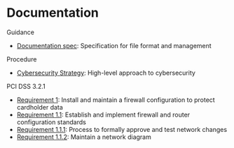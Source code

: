 # Documentation

Guidance
* [Documentation spec](https://github.com/shepner/Documentation/blob/master/ad9c7149-fa91-4e62-a86b-fdc4387840d1.yaml): Specification for file format and management

Procedure
* [Cybersecurity Strategy](https://github.com/shepner/Documentation/blob/master/68f9d866-491a-4231-9855-3b42f0167755.yml): High-level approach to cybersecurity

PCI DSS 3.2.1
* [Requirement 1](https://github.com/shepner/Documentation/blob/master/ebd4a2a1-1c57-4dfb-b13b-c02355a40d74.yaml): Install and maintain a firewall configuration to protect cardholder data
* [Requirement 1.1](https://github.com/shepner/Documentation/blob/master/cd498dae-9287-4432-91a3-97adf1ea4dd6.yaml): Establish and implement firewall and router configuration standards
* [Requirement 1.1.1](https://github.com/shepner/Documentation/blob/master/32f2e7dc-0d00-4bd9-b39f-9d5b562f8415.yaml): Process to formally approve and test network changes
* [Requirement 1.1.2](https://github.com/shepner/Documentation/blob/master/1e7c647e-93d7-455d-b5a5-fd7205ca1b14.yaml): Maintain a network diagram
